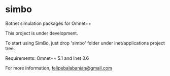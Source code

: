 # simbo
Botnet simulation packages for Omnet++

This project is under development.

To start using SimBo, just drop 'simbo' folder under inet/applications project tree.

Requirements: Omnet++ 5.1 and Inet 3.6 

For more information, felipebalabanian@gmail.com
